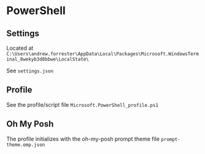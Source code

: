 # PowerShell

## Settings

Located at
`C:\Users\andrew.forrester\AppData\Local\Packages\Microsoft.WindowsTerminal_8wekyb3d8bbwe\LocalState\`

See `settings.json`

## Profile

See the profile/script file
`Microsoft.PowerShell_profile.ps1`

## Oh My Posh

The profile initializes with the oh-my-posh prompt theme file
`prompt-theme.omp.json`
